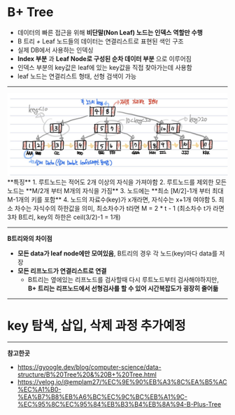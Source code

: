 # B+ Tree
  - 데이터의 빠른 접근을 위해 **비단말(Non Leaf) 노드는 인덱스 역할만 수행**
  - B 트리 *+* Leaf 노드들의 데이터는 연결리스트로 표현된 색인 구조
  - 실제 DB에서 사용하는 인덱싱
  - **Index 부분** 과 **Leaf Node로 구성된 순차 데이터 부분** 으로 이루어짐
  - 인덱스 부분의 key값은 leaf에 있는 key값을 직접 찾아가는데 사용함
  - leaf 노드는 연결리스트 형태, 선형 검색이 가능

---
<img width="700" src="./images/B+tree.jpg">  
<br/>
**특징**  
  1. 루트노드는 적어도 2개 이상의 자식을 가져야함
  2. 루트노드를 제외한 모든 노드는 **M/2개 부터 M개의 자식을 가짐**
  3. 노드에는 **최소 [M/2]-1개 부터 최대 M-1개의 키를 포함**
  4. 노드의 자료수(key)가 x개라면, 자식수는 x+1개 여야함
  5. 최소 차수는 자식수의 하한값을 의미, 최소차수가 t라면 M = 2 * t - 1 (최소차수 t가 라면 3차 B트리, key의 하한은 ceil(3/2)-1 = 1개)

---
**B트리와의 차이점**
  - **모든 data가 leaf node에만 모여있음**, B트리의 경우 각 노드(key)마다 data를 저장
  - **모든 리프노드가 연결리스트로 연결**
    - B트리는 옆에있는 리프노드를 검사할때 다시 루트노드부터 검사해야하지만, **B+ 트리는 리프노드에서 선형검사를 할 수 있어 시간복잡도가 굉장히 줄어듦**

---
# key 탐색, 삽입, 삭제 과정 추가예정
---
**참고한곳**
  - https://gyoogle.dev/blog/computer-science/data-structure/B%20Tree%20&%20B+%20Tree.html
  - https://velog.io/@emplam27/%EC%9E%90%EB%A3%8C%EA%B5%AC%EC%A1%B0-%EA%B7%B8%EB%A6%BC%EC%9C%BC%EB%A1%9C-%EC%95%8C%EC%95%84%EB%B3%B4%EB%8A%94-B-Plus-Tree
